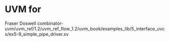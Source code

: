 # UVM for  
Fraser Doswell
    combinator-uvm/uvm_ref/1.2/uvm_ref_flow_1.2/uvm_book/examples_lib/5_interface_uvcs/ex5-9_simple_pipe_driver.sv
